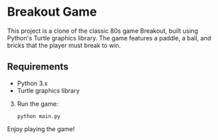 # Breakout Game

This project is a clone of the classic 80s game Breakout, built using Python's Turtle graphics library. The game features a paddle, a ball, and bricks that the player must break to win.

## Requirements

- Python 3.x
- Turtle graphics library

3. Run the game:
   ```
   python main.py
   ```

Enjoy playing the game!